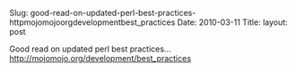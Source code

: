 Slug: good-read-on-updated-perl-best-practices-httpmojomojoorgdevelopmentbest_practices
Date: 2010-03-11
Title:
layout: post

Good read on updated perl best practices... <a href="http://mojomojo.org/development/best_practices">http://mojomojo.org/development/best_practices</a>
